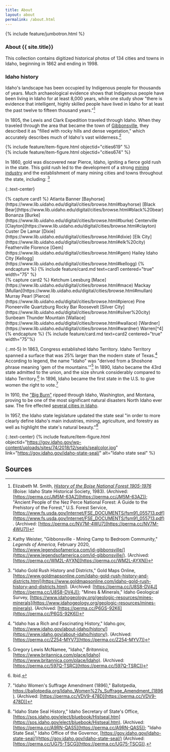 ```yaml
---
title: About
layout: about
permalink: /about.html
---
```

{% include feature/jumbotron.html %} 

### About {{ site.title}}

This collection contains digitized historical photos of 134 cities and towns in Idaho, beginning in 1862 and ending in 1998. 

### Idaho history

Idaho's landscape has been occupied by Indigenous people for thousands of years. Much archaeological evidence shows that Indigenous people have been living in Idaho for at least 8,000 years, while one study show "there is evidence that intelligent, highly skilled people have lived in Idaho for at least the past twelve to fifteen thousand years."[^1]

In 1805, the Lewis and Clark Expedition traveled through Idaho. When they traveled through the area that became the town of [Gibbonsville](https://www.lib.uidaho.edu/digital/cities/browse.html#gibbonsville), they described it as "filled with rocky hills and dense vegetation," which accurately describes much of Idaho's vast wilderness.[^2]
<div class="row">
    <div class="col-md-6">{% include feature/item-figure.html objectid="cities619" %}</div>
    <div class="col-md-6">{% include feature/item-figure.html objectid="cities674" %}</div>
</div>

In 1860, gold was discovered near Pierce, Idaho, igniting a fierce gold rush in the state. This gold rush led to the development of a strong [mining industry](https://www.lib.uidaho.edu/digital/cities/browse.html#mines) and the establishment of many mining cities and towns throughout the state, including: [^3]

{:.text-center}
<div class="row">
<div class="col-md-6" markdown="1">
{% capture card1 %}
Atlanta  
Banner  
[Bayhorse](https://www.lib.uidaho.edu/digital/cities/browse.html#bayhorse)  
[Black Bear](https://www.lib.uidaho.edu/digital/cities/browse.html#black%20bear)  
Bonanza  
[Burke](https://www.lib.uidaho.edu/digital/cities/browse.html#burke)  
Centerville  
[Clayton](https://www.lib.uidaho.edu/digital/cities/browse.html#clayton)  
Custer  
De Lamar  
[Dixie](https://www.lib.uidaho.edu/digital/cities/browse.html#dixie)  
[Elk City](https://www.lib.uidaho.edu/digital/cities/browse.html#elk%20city)  
Featherville  
Florence  
[Gem](https://www.lib.uidaho.edu/digital/cities/browse.html#gem)  
Hailey  
Idaho City  
[Kellogg](https://www.lib.uidaho.edu/digital/cities/browse.html#kellogg)  
{% endcapture %}
{% include feature/card.md text=card1 centered="true" width="75" %}
</div>
<div class="col-md-6" markdown="1">
{% capture card2 %}
Ketchum  
Leesburg  
[Mace](https://www.lib.uidaho.edu/digital/cities/browse.html#mace)  
Mackay  
[Mullan](https://www.lib.uidaho.edu/digital/cities/browse.html#mullan)  
Murray  
Pearl  
[Pierce](https://www.lib.uidaho.edu/digital/cities/browse.html#pierce)  
Pine  
Pioneerville  
Quartzburg  
Rocky Bar  
Roosevelt  
[Silver City](https://www.lib.uidaho.edu/digital/cities/browse.html#silver%20city)  
Sunbeam  
Thunder Mountain  
[Wallace](https://www.lib.uidaho.edu/digital/cities/browse.html#wallace)  
[Wardner](https://www.lib.uidaho.edu/digital/cities/browse.html#wardner)  
Warren[^4]  
{% endcapture %}
{% include feature/card.md text=card2 centered="true" width="75"%}
</div>
</div>

{:.mt-5}
In 1863, Congress established Idaho Territory. Idaho Territory spanned a surface that was 25% larger than the modern state of Texas.[^5] According to legend, the name "Idaho" was "derived from a Shoshone phrase meaning 'gem of the mountains.'"[^6] In 1890, Idaho became the 43rd state admitted to the union, and the size shrunk considerably compared to Idaho Territory.[^7] In 1896, Idaho became the first state in the U.S. to give women the right to vote.[^8]

In 1910, the ["Big Burn"](https://www.lib.uidaho.edu/digital/bigburn/) ripped through Idaho, Washington, and Montana, proving to be one of the most significant natural disasters North Idaho ever saw. The fire effected [several cities in Idaho](https://www.lib.uidaho.edu/digital/cities/browse.html#fire).

In 1957, the Idaho state legislature updated the state seal "in order to more clearly define Idaho's main industries, mining, agriculture, and forestry as well as highlight the state's natural beauty."[^9]

{:.text-center}
{% include feature/item-figure.html objectid="https://gov.idaho.gov/wp-content/uploads/sites/74/2018/12/seals/sealcolor.jpg" link="https://gov.idaho.gov/idaho-state-seal/" alt="Idaho state seal" %}

## Sources

[^1]: Elizabeth M. Smith, [*History of the Boise National Forest 1905-1976*](https://www.fs.usda.gov/Internet/FSE_DOCUMENTS/fsbdev3_042206.pdf) (Boise: Idaho State Historical Society, 1983). (Archived: [https://perma.cc/JM5M-63AZ](https://perma.cc/JM5M-63AZ)); "Ancient People of the Nez Perce National Forest: A Guide to the Prehistory of the Forest," U.S. Forest Service, [https://www.fs.usda.gov/Internet/FSE_DOCUMENTS/fsm91_055713.pdf](https://www.fs.usda.gov/Internet/FSE_DOCUMENTS/fsm91_055713.pdf). (Archived: [https://perma.cc/NV7M-4WU7](https://perma.cc/NV7M-4WU7))

[^2]: Kathy Weister, "Gibbonsville - Mining Camp to Bedroom Community," *Legends of America,* February 2020, [https://www.legendsofamerica.com/id-gibbonsville/](https://www.legendsofamerica.com/id-gibbonsville/). (Archived: [https://perma.cc/WM2L-AYXN](https://perma.cc/WM2L-AYXN))

[^3]: "Idaho Gold Rush History and Districts," Gold Maps Online, [https://www.goldmapsonline.com/idaho-gold-rush-history-and-districts.html](https://www.goldmapsonline.com/idaho-gold-rush-history-and-districts.html). (Archived: [https://perma.cc/U8S8-DV4J](https://perma.cc/U8S8-DV4J)); "Mines & Minerals," Idaho Geological Survey, [https://www.idahogeology.org/geologic-resources/mines-minerals](https://www.idahogeology.org/geologic-resources/mines-minerals). (Archived: [https://perma.cc/P6GS-92K6](https://perma.cc/P6GS-92K6))

[^4]: "Idaho Mining Towns," Western Mining History, [https://westernmininghistory.com/state/idaho/](https://westernmininghistory.com/state/idaho/). (Archived: [https://perma.cc/V85X-5K6Z](https://perma.cc/V85X-5K6Z)) (Note: This is not a comprehensive list of all mining towns in Idaho.)

[^5]: "Idaho has a Rich and Fascinating History," Idaho.gov, [https://www.idaho.gov/about-idaho/history/](https://www.idaho.gov/about-idaho/history/). (Archived: [https://perma.cc/Z254-MYV7](https://perma.cc/Z254-MYV7))

[^6]: Gregory Lewis McNamee, "Idaho," *Britannica,* [https://www.britannica.com/place/Idaho](https://www.britannica.com/place/Idaho). (Archived: [https://perma.cc/597Q-TSRC](https://perma.cc/597Q-TSRC))

[^7]: Ibid.

[^8]: "Idaho Women's Suffrage Amendment (1896)," Ballotpedia, https://ballotpedia.org/Idaho_Women%27s_Suffrage_Amendment_(1896). (Archived: [https://perma.cc/VDV9-478D](https://perma.cc/VDV9-478D))

[^9]: "Idaho State Seal History," Idaho Secretary of State's Office, [https://sos.idaho.gov/elect/bluebook/Histseal.htm](https://sos.idaho.gov/elect/bluebook/Histseal.htm). (Archived: [https://perma.cc/A9RN-QAS5](https://perma.cc/A9RN-QAS5)); "Idaho State Seal," Idaho Office of the Governor, [https://gov.idaho.gov/idaho-state-seal/](https://gov.idaho.gov/idaho-state-seal/) (Archived: [https://perma.cc/UG75-TSCG](https://perma.cc/UG75-TSCG)).
